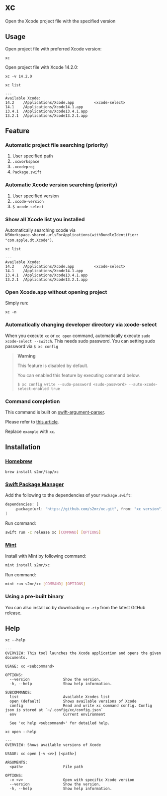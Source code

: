 # xc
Open the Xcode project file with the specified version

## Usage

Open project file with preferred Xcode version:
```
xc
```

Open project file with Xcode 14.2.0:
```
xc -v 14.2.0
```

```
xc list

---
Available Xcode:
14.2    /Applications/Xcode.app         <xcode-select>
14.1    /Applications/Xcode14.1.app
13.4.1  /Applications/Xcode13.4.1.app
13.2.1  /Applications/Xcode13.2.1.app
```

## Feature
### Automatic project file searching (priority)
1. User specified path <Optional arguments>
2. `.xcworkspace`
3. `.xcodeproj`
4. `Package.swift`

### Automatic Xcode version searching (priority)
1. User specified version <Optional options>
2. `.xcode-version` <Optional file>
3. `$ xcode-select`

### Show all Xcode list you installed

Automatically searching xcode via `NSWorkspace.shared.urlsForApplications(withBundleIdentifier: "com.apple.dt.Xcode")`.

```
xc list

---
Available Xcode:
14.2    /Applications/Xcode.app         <xcode-select>
14.1    /Applications/Xcode14.1.app
13.4.1  /Applications/Xcode13.4.1.app
13.2.1  /Applications/Xcode13.2.1.app
```

### Open Xcode.app without opening project

Simply run:
```
xc -n
```

### Automatically changing developer directory via xcode-select

When you execute `xc` or `xc open` command, automatically execute `sudo xcode-select --switch`.
This needs sudo password.
You can setting sudo password via `$ xc config`

> **Warning**
>
> This feature is disabled by default.
>
> You can enabled this feature by executing command below.
>
> `$ xc config write --sudo-password <sudo-password> --auto-xcode-select-enabled true`

### Command completion

This command is built on [swift-argument-parser](https://github.com/apple/swift-argument-parser).

Please refer to [this article](https://github.com/apple/swift-argument-parser/blob/main/Sources/ArgumentParser/Documentation.docc/Articles/InstallingCompletionScripts.md#installing-zsh-completions
).

Replace `example` with `xc`.

## Installation

### [Homebrew](https://brew.sh/)

```shell
brew install s2mr/tap/xc
```

### [Swift Package Manager](https://github.com/apple/swift-package-manager)

Add the following to the dependencies of your `Package.swift`:

```swift
dependencies: [
    .package(url: "https://github.com/s2mr/xc.git", from: "xc version"),
]
```

Run command:

```sh
swift run -c release xc [COMMAND] [OPTIONS]
```

### [Mint](https://github.com/yonaskolb/Mint)

Install with Mint by following command:

```sh
mint install s2mr/xc
```

Run command:

```sh
mint run s2mr/xc [COMMAND] [OPTIONS]
```

### Using a pre-built binary

You can also install xc by downloading `xc.zip` from the latest GitHub release.

## Help

```
xc --help

---
OVERVIEW: This tool launches the Xcode application and opens the given documents.

USAGE: xc <subcommand>

OPTIONS:
  --version               Show the version.
  -h, --help              Show help information.

SUBCOMMANDS:
  list                    Available Xcodes list
  open (default)          Shows available versions of Xcode
  config                  Read and write xc command config. Config json is stored at `~/.config/xc/config.json`
  env                     Current environment

  See 'xc help <subcommand>' for detailed help.
```

```
xc open --help

---
OVERVIEW: Shows available versions of Xcode

USAGE: xc open [-v <v>] [<path>]

ARGUMENTS:
  <path>                  File path

OPTIONS:
  -v <v>                  Open with specific Xcode version
  --version               Show the version.
  -h, --help              Show help information.
```
